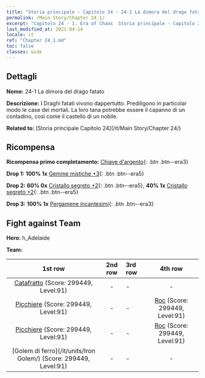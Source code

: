 ```yaml
---
title: "Storia principale - Capitolo 24 - 24-1 La dimora del drago fatato"
permalink: /Main Story/Chapter 24_1/
excerpt: "Capitolo 24 - 1. Era of Chaos  Storia principale - Capitolo 24_1. 24-1 La dimora del drago fatato"
last_modified_at: 2021-04-14
locale: it
ref: "Chapter 24_1.md"
toc: false
classes: wide
---
```


## Dettagli

 **Nome:** 24-1 La dimora del drago fatato

 **Descrizione:** I Draghi fatati vivono dappertutto. Prediligono in particolar modo le case dei mortali. La loro tana potrebbe essere il capanno di un contadino, così come il castello di un nobile.

 **Related to:** [Storia principale Capitolo 24](/it/Main Story/Chapter 24/)

## Ricompensa

 **Ricompensa primo completamento:** [Chiave d'argento](/it/Items/con_693/){: .btn .btn--era3}

 **Drop 1:** **100% 1x** [Gemme mistiche +3](/it/Items/mat_86/){: .btn .btn--era5}

 **Drop 2:** **60% 0x** [Cristallo segreto +2](/it/Items/mat_80/){: .btn .btn--era5}, **40% 1x** [Cristallo segreto +2](/it/Items/mat_80/){: .btn .btn--era5}

 **Drop 3:** **100% 1x** [Pergamene incantesimi](/it/Items/con_694/){: .btn .btn--era3}


## Fight against Team
 **Hero:** h_Adelaide

 **Team:**


  | 1st row | 2nd row | 3rd row | 4th row |
  |:----:|:----:|:----|:----:|
  | [Catafratto](/it/units/Cavalier/) (Score: 299449, Level:91)  | - | - | - |
  | [Picchiere](/it/units/Pikeman/) (Score: 299449, Level:91)  | - | - | [Roc](/it/units/Roc/) (Score: 299449, Level:91)  |
  | [Picchiere](/it/units/Pikeman/) (Score: 299449, Level:91)  | - | - | [Roc](/it/units/Roc/) (Score: 299449, Level:91)  |
  | [Golem di ferro](/it/units/Iron Golem/) (Score: 299449, Level:91)  | - | - | - |


